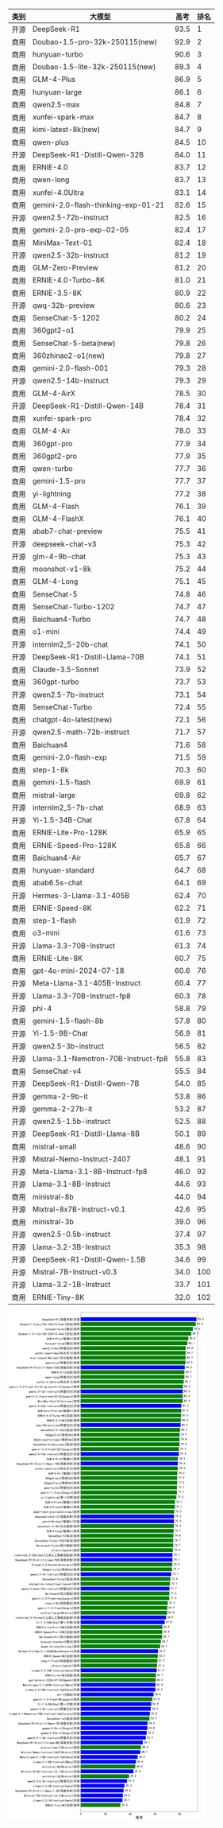 
| 类别 | 大模型                         | 高考 | 排名 |
|-----|------------------------------|---------|----|
|开源|DeepSeek-R1|93.5|1|
|商用|Doubao-1.5-pro-32k-250115(new)|92.9|2|
|商用|hunyuan-turbo|90.6|3|
|商用|Doubao-1.5-lite-32k-250115(new)|89.3|4|
|商用|GLM-4-Plus|86.9|5|
|商用|hunyuan-large|86.1|6|
|商用|qwen2.5-max|84.8|7|
|商用|xunfei-spark-max|84.7|8|
|商用|kimi-latest-8k(new)|84.7|9|
|商用|qwen-plus|84.5|10|
|开源|DeepSeek-R1-Distill-Qwen-32B|84.0|11|
|商用|ERNIE-4.0|83.7|12|
|商用|qwen-long|83.7|13|
|商用|xunfei-4.0Ultra|83.1|14|
|商用|gemini-2.0-flash-thinking-exp-01-21|82.6|15|
|开源|qwen2.5-72b-instruct|82.5|16|
|商用|gemini-2.0-pro-exp-02-05|82.4|17|
|商用|MiniMax-Text-01|82.4|18|
|开源|qwen2.5-32b-instruct|81.2|19|
|商用|GLM-Zero-Preview|81.2|20|
|商用|ERNIE-4.0-Turbo-8K|81.0|21|
|商用|ERNIE-3.5-8K|80.9|22|
|开源|qwq-32b-preview|80.6|23|
|商用|SenseChat-5-1202|80.2|24|
|商用|360gpt2-o1|79.9|25|
|商用|SenseChat-5-beta(new)|79.8|26|
|商用|360zhinao2-o1(new)|79.8|27|
|商用|gemini-2.0-flash-001|79.3|28|
|开源|qwen2.5-14b-instruct|79.3|29|
|商用|GLM-4-AirX|78.5|30|
|开源|DeepSeek-R1-Distill-Qwen-14B|78.4|31|
|商用|xunfei-spark-pro|78.4|32|
|商用|GLM-4-Air|78.0|33|
|商用|360gpt-pro|77.9|34|
|商用|360gpt2-pro|77.9|35|
|商用|qwen-turbo|77.7|36|
|商用|gemini-1.5-pro|77.7|37|
|商用|yi-lightning|77.2|38|
|商用|GLM-4-Flash|76.1|39|
|商用|GLM-4-FlashX|76.1|40|
|商用|abab7-chat-preview|75.5|41|
|开源|deepseek-chat-v3|75.3|42|
|开源|glm-4-9b-chat|75.3|43|
|商用|moonshot-v1-8k|75.2|44|
|商用|GLM-4-Long|75.1|45|
|商用|SenseChat-5|74.8|46|
|商用|SenseChat-Turbo-1202|74.7|47|
|商用|Baichuan4-Turbo|74.7|48|
|商用|o1-mini|74.4|49|
|开源|internlm2_5-20b-chat|74.1|50|
|开源|DeepSeek-R1-Distill-Llama-70B|74.1|51|
|商用|Claude-3.5-Sonnet|73.9|52|
|商用|360gpt-turbo|73.7|53|
|开源|qwen2.5-7b-instruct|73.1|54|
|商用|SenseChat-Turbo|72.4|55|
|商用|chatgpt-4o-latest(new)|72.1|56|
|开源|qwen2.5-math-72b-instruct|71.7|57|
|商用|Baichuan4|71.6|58|
|商用|gemini-2.0-flash-exp|71.5|59|
|商用|step-1-8k|70.3|60|
|商用|gemini-1.5-flash|69.9|61|
|商用|mistral-large|69.8|62|
|开源|internlm2_5-7b-chat|68.9|63|
|开源|Yi-1.5-34B-Chat|67.8|64|
|商用|ERNIE-Lite-Pro-128K|65.9|65|
|商用|ERNIE-Speed-Pro-128K|65.8|66|
|商用|Baichuan4-Air|65.7|67|
|商用|hunyuan-standard|64.7|68|
|商用|abab6.5s-chat|64.1|69|
|开源|Hermes-3-Llama-3.1-405B|62.4|70|
|商用|ERNIE-Speed-8K|62.2|71|
|商用|step-1-flash|61.9|72|
|商用|o3-mini|61.6|73|
|开源|Llama-3.3-70B-Instruct|61.3|74|
|商用|ERNIE-Lite-8K|60.7|75|
|商用|gpt-4o-mini-2024-07-18|60.6|76|
|开源|Meta-Llama-3.1-405B-Instruct|60.4|77|
|开源|Llama-3.3-70B-Instruct-fp8|60.3|78|
|开源|phi-4|58.8|79|
|商用|gemini-1.5-flash-8b|57.8|80|
|开源|Yi-1.5-9B-Chat|56.9|81|
|开源|qwen2.5-3b-instruct|56.5|82|
|开源|Llama-3.1-Nemotron-70B-Instruct-fp8|55.8|83|
|商用|SenseChat-v4|55.5|84|
|开源|DeepSeek-R1-Distill-Qwen-7B|54.0|85|
|开源|gemma-2-9b-it|53.8|86|
|开源|gemma-2-27b-it|53.2|87|
|开源|qwen2.5-1.5b-instruct|52.5|88|
|开源|DeepSeek-R1-Distill-Llama-8B|50.1|89|
|商用|mistral-small|48.6|90|
|开源|Mistral-Nemo-Instruct-2407|48.1|91|
|开源|Meta-Llama-3.1-8B-Instruct-fp8|46.0|92|
|开源|Llama-3.1-8B-Instruct|44.6|93|
|商用|ministral-8b|44.0|94|
|开源|Mixtral-8x7B-Instruct-v0.1|42.6|95|
|商用|ministral-3b|39.0|96|
|开源|qwen2.5-0.5b-instruct|37.4|97|
|开源|Llama-3.2-3B-Instruct|35.3|98|
|开源|DeepSeek-R1-Distill-Qwen-1.5B|34.6|99|
|开源|Mistral-7B-Instruct-v0.3|34.0|100|
|开源|Llama-3.2-1B-Instruct|33.7|101|
|商用|ERNIE-Tiny-8K|32.0|102|


![lin](../pic/gaokao.png)
